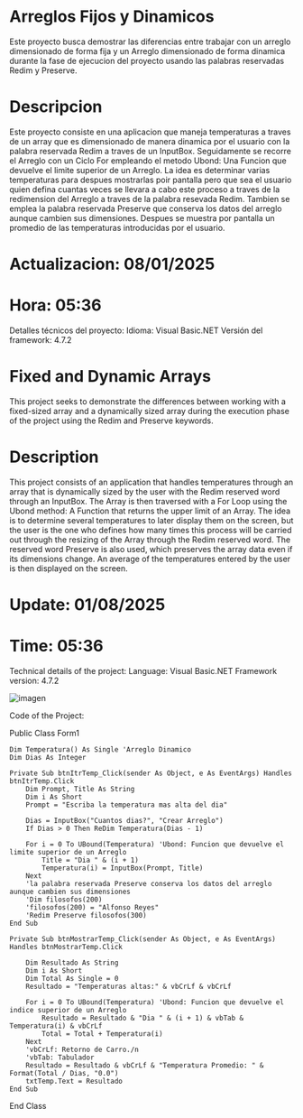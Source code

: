 # Arreglos Fijos y Dinamicos

 Este proyecto busca demostrar las diferencias entre trabajar 
 con un arreglo dimensionado de forma fija y un Arreglo 
 dimensionado de forma dinamica durante la fase de ejecucion 
 del proyecto usando las palabras reservadas Redim y Preserve.

# Descripcion

 Este proyecto consiste en una aplicacion que maneja temperaturas
 a traves de un array que es dimensionado de manera dinamica por el 
 usuario con la palabra reservada Redim a traves de un InputBox.
 Seguidamente se recorre el Arreglo con un Ciclo For empleando el 
 metodo Ubond: Una Funcion que devuelve el limite superior de un 
 Arreglo. La idea es determinar varias temperaturas para despues 
 mostrarlas poir pantalla pero que sea el usuario quien defina cuantas
 veces se llevara a cabo este proceso a traves de la redimension del 
 Arreglo a traves de la palabra resevada Redim. Tambien se emplea 
 la palabra reservada Preserve que conserva los datos del arreglo 
 aunque cambien sus dimensiones. Despues se muestra por pantalla
 un promedio de las temperaturas introducidas por el usuario.
 
 # Actualizacion: 08/01/2025
 # Hora: 05:36

Detalles técnicos del proyecto:
Idioma: Visual Basic.NET
Versión del framework: 4.7.2

# Fixed and Dynamic Arrays

This project seeks to demonstrate the differences between working
with a fixed-sized array and a dynamically sized array during the
execution phase of the project using the Redim and Preserve keywords.

# Description

This project consists of an application that handles temperatures
through an array that is dynamically sized by the user with the Redim
reserved word through an InputBox.
The Array is then traversed with a For Loop using the
Ubond method: A Function that returns the upper limit of an Array. 
The idea is to determine several temperatures to later display them on 
the screen, but the user is the one who defines how many times this 
process will be carried out through the resizing of the Array through 
the Redim reserved word. The reserved word Preserve is also used, 
which preserves the array data even if its dimensions change. 
An average of the temperatures entered by the user is then displayed
on the screen.

# Update: 01/08/2025
# Time: 05:36

Technical details of the project:
Language: Visual Basic.NET
Framework version: 4.7.2

![imagen](https://github.com/user-attachments/assets/eeb525f5-0803-4529-9ac3-b8c791911312)

Code of the Project:

Public Class Form1

    Dim Temperatura() As Single 'Arreglo Dinamico
    Dim Dias As Integer

    Private Sub btnItrTemp_Click(sender As Object, e As EventArgs) Handles btnItrTemp.Click
        Dim Prompt, Title As String
        Dim i As Short
        Prompt = "Escriba la temperatura mas alta del dia"

        Dias = InputBox("Cuantos dias?", "Crear Arreglo")
        If Dias > 0 Then ReDim Temperatura(Dias - 1)

        For i = 0 To UBound(Temperatura) 'Ubond: Funcion que devuelve el limite superior de un Arreglo
            Title = "Dia " & (i + 1)
            Temperatura(i) = InputBox(Prompt, Title)
        Next
        'la palabra reservada Preserve conserva los datos del arreglo aunque cambien sus dimensiones
        'Dim filosofos(200)
        'filosofos(200) = "Alfonso Reyes"
        'Redim Preserve filosofos(300)
    End Sub

    Private Sub btnMostrarTemp_Click(sender As Object, e As EventArgs) Handles btnMostrarTemp.Click

        Dim Resultado As String
        Dim i As Short
        Dim Total As Single = 0
        Resultado = "Temperaturas altas:" & vbCrLf & vbCrLf

        For i = 0 To UBound(Temperatura) 'Ubond: Funcion que devuelve el indice superior de un Arreglo
            Resultado = Resultado & "Dia " & (i + 1) & vbTab & Temperatura(i) & vbCrLf
            Total = Total + Temperatura(i)
        Next
        'vbCrLf: Retorno de Carro./n
        'vbTab: Tabulador
        Resultado = Resultado & vbCrLf & "Temperatura Promedio: " & Format(Total / Dias, "0.0")
        txtTemp.Text = Resultado
    End Sub
End Class
